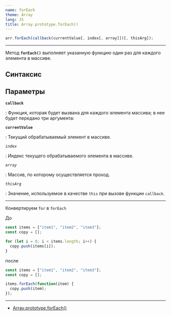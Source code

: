 ```yaml
---
name: forEach
theme: Array
lang: JS
title: Array.prototype.forEach()
---
```


```js
arr.forEach(callback(currentValue[, index[, array]])[, thisArg]);
```

---

Метод **`forEach()`** выполняет указанную функцию один раз для каждого элемента в массиве.

## Синтаксис

## Параметры

**`callback`**

: Функция, которая будет вызвана для каждого элемента массива; в нее будет передано три аргумента:

**`currentValue`**

: Текущий обрабатываемый элемент в массиве.

_`index`_

: Индекс текущего обрабатываемого элемента в массиве.

_`array`_

: Массив, по которому осуществляется проход.

_`thisArg`_

: Значение, используемое в качестве `this` при вызове функции `callback`.

---

Конвертируем `for` в `forEach`

До

```js
const items = ["item1", "item2", "item3"];
const copy = [];

for (let i = 0; i < items.length; i++) {
  copy.push(items[i]);
}
```

после

```js
const items = ["item1", "item2", "item3"];
const copy = [];

items.forEach(function(item) {
  copy.push(item);
});
```

---

- [Array.prototype.forEach()](https://developer.mozilla.org/ru/docs/Web/JavaScript/Reference/Global_Objects/Array/forEach)
